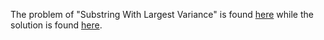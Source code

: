 The problem of "Substring With Largest Variance" is found [here](https://leetcode.com/problems/substring-with-largest-variance/description/) while the solution is found [here](https://github.com/aurimas13/Solutions-To-Problems/blob/main/LeetCode/Python%20Solutions/Substring%20With%20Largest%20Variance/variance.py).